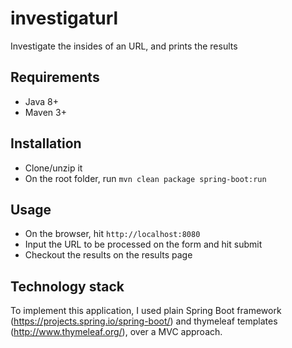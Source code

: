 # investigaturl
Investigate the insides of an URL, and prints the results

## Requirements
- Java 8+
- Maven 3+

## Installation
- Clone/unzip it
- On the root folder, run
`mvn clean package spring-boot:run`

## Usage
- On the browser, hit
`http://localhost:8080`
- Input the URL to be processed on the form and hit submit
- Checkout the results on the results page

## Technology stack
To implement this application, I used plain Spring Boot framework (https://projects.spring.io/spring-boot/) and thymeleaf templates (http://www.thymeleaf.org/), over a MVC approach. 
